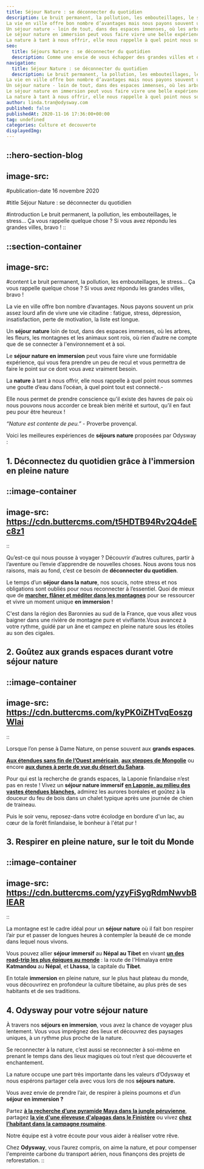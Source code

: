 ```yaml
---
title: Séjour Nature : se déconnecter du quotidien
description: Le bruit permanent, la pollution, les embouteillages, le stress...Ça vous rappelle quelque chose ? Si vous avez répondu les grandes villes, bravo !
La vie en ville offre bon nombre d’avantages mais nous payons souvent un prix assez lourd afin de vivre une vie citadine - fatigue, stress, dépression, insatisfaction, perte de motivation, la liste est longue.
Un séjour nature - loin de tout, dans des espaces immenses, où les arbres, les fleurs, les montagnes et les animaux sont roi, où rien d’autre ne compte que de se connecter à l'environnement et à soi.
Le séjour nature en immersion peut vous faire vivre une belle expérience, qui vous fera prendre un peu de recul et de faire le point sur ce dont vous avez vraiment besoin.
La nature à tant à nous offrir, elle nous rappelle à quel point nous sommes une goutte d’eau dans l’océan, à quel point tout est connecté, qu’il existe des havres de paix où nous pouvons nous accorder ce break bien mérité et surtout, qu’il en faut peu pour être heureux !
seo:
  title: Séjours Nature : se déconnecter du quotidien
  description: Comme une envie de vous échapper des grandes villes et de vous reconnecter à la source, aux grands espaces et à la nature ? On vous donne la clé des champs !
navigation:
  title: Séjour Nature : se déconnecter du quotidien
  description: Le bruit permanent, la pollution, les embouteillages, le stress...Ça vous rappelle quelque chose ? Si vous avez répondu les grandes villes, bravo !
La vie en ville offre bon nombre d’avantages mais nous payons souvent un prix assez lourd afin de vivre une vie citadine - fatigue, stress, dépression, insatisfaction, perte de motivation, la liste est longue.
Un séjour nature - loin de tout, dans des espaces immenses, où les arbres, les fleurs, les montagnes et les animaux sont roi, où rien d’autre ne compte que de se connecter à l'environnement et à soi.
Le séjour nature en immersion peut vous faire vivre une belle expérience, qui vous fera prendre un peu de recul et de faire le point sur ce dont vous avez vraiment besoin.
La nature à tant à nous offrir, elle nous rappelle à quel point nous sommes une goutte d’eau dans l’océan, à quel point tout est connecté, qu’il existe des havres de paix où nous pouvons nous accorder ce break bien mérité et surtout, qu’il en faut peu pour être heureux !
author: linda.tran@odysway.com
published: false
publishedAt: 2020-11-16 17:36:00+00:00
tag: undefined
categories: Culture et decouverte
displayedImg: 
---
```


::hero-section-blog
---
image-src: 
---
#publication-date
16 novembre 2020

#title
Séjour Nature : se déconnecter du quotidien

#introduction
Le bruit permanent, la pollution, les embouteillages, le stress… Ça vous rappelle quelque chose ? Si vous avez répondu les grandes villes, bravo !
::

::section-container
---
image-src: 
---
#content
Le bruit permanent, la pollution, les embouteillages, le stress… Ça vous rappelle quelque chose ? Si vous avez répondu les grandes villes, bravo !

La vie en ville offre bon nombre d’avantages. Nous payons souvent un prix assez lourd afin de vivre une vie citadine : fatigue, stress, dépression, insatisfaction, perte de motivation, la liste est longue.

Un **séjour nature** loin de tout, dans des espaces immenses, où les arbres, les fleurs, les montagnes et les animaux sont rois, où rien d’autre ne compte que de se connecter à l'environnement et à soi.

Le **séjour nature en immersion** peut vous faire vivre une formidable expérience, qui vous fera prendre un peu de recul et vous permettra de faire le point sur ce dont vous avez vraiment besoin.

La **nature** à tant à nous offrir, elle nous rappelle à quel point nous sommes une goutte d’eau dans l’océan, à quel point tout est connecté.-

Elle nous permet de prendre conscience qu'il existe des havres de paix où nous pouvons nous accorder ce break bien mérité et surtout, qu’il en faut peu pour être heureux !

_“Nature est contente de peu.”_ - Proverbe provençal.

Voici les meilleures expériences de **séjours nature** proposées par Odysway :

## **1\. Déconnectez du quotidien grâce à l'immersion en pleine nature**

::image-container
---
image-src: https://cdn.buttercms.com/t5HDTB94Rv2Q4deEc8z1
---
::

Qu’est-ce qui nous pousse à voyager ? Découvrir d’autres cultures, partir à l’aventure ou l’envie d’apprendre de nouvelles choses. Nous avons tous nos raisons, mais au fond, c’est ce besoin de **déconnecter du quotidien**.

Le temps d’un **séjour dans la nature**, nos soucis, notre stress et nos obligations sont oubliés pour nous reconnecter à l’essentiel. Quoi de mieux que de [**marcher, flâner et méditer dans les montagnes**](https://odysway.com/voyages/marche-ane-meditation-france?utm_source=SEO&utm_medium=BlogPost&utm_campaign=sejoursnature) pour se ressourcer et vivre un moment unique **en immersion** !

C'est dans la région des Baronnies au sud de la France, que vous allez vous baigner dans une rivière de montagne pure et vivifiante.Vous avancez à votre rythme, guidé par un âne et campez en pleine nature sous les étoiles au son des cigales.

## 2\. Goûtez aux grands espaces durant votre séjour nature

::image-container
---
image-src: https://cdn.buttercms.com/kyPK0iZHTvqEoszgWlai
---
::

Lorsque l’on pense à Dame Nature, on pense souvent aux **grands espaces**.

[**Aux étendues sans fin de l’Ouest américain**](https://odysway.com/voyages/cow-boy-ranch-etats-unis?utm_source=SEO&utm_medium=BlogPost&utm_campaign=sejoursnature), [**aux steppes de Mongolie**](https://odysway.com/voyages/rencontre-nomades-mongolie?utm_source=SEO&utm_medium=BlogPost&utm_campaign=sejoursnature) ou encore [**aux dunes à perte de vue du désert du Sahara**](https://odysway.com/voyages/marche-silencieuse-sahara?utm_source=SEO&utm_medium=BlogPost&utm_campaign=sejoursnature).

Pour qui est la recherche de grands espaces, la Laponie finlandaise n’est pas en reste ! Vivez un **séjour nature immersif** [**en Laponie, au milieu des vastes étendues blanches,**](https://odysway.com/voyages/voyage-hiver-laponie-finlande?utm_source=SEO&utm_medium=BlogPost&utm_campaign=sejoursnature) admirez les aurores boréales et goûtez à la douceur du feu de bois dans un chalet typique après une journée de chien de traineau. 

Puis le soir venu, reposez-dans votre écolodge en bordure d'un lac, au cœur de la forêt finlandaise, le bonheur à l'état pur !

## 3\. Respirer en pleine nature, sur le toit du Monde

::image-container
---
image-src: https://cdn.buttercms.com/yzyFiSygRdmNwvbBlEAR
---
::

La montagne est le cadre idéal pour un **séjour nature** où il fait bon respirer l’air pur et passer de longues heures à contempler la beauté de ce monde dans lequel nous vivons.

Vous pouvez allier **séjour immersif** au **Népal au Tibet** en vivant [**un des road-trip les plus épiques au monde**](https://odysway.com/voyages/sur-les-routes-nepal-tibet?utm_source=SEO&utm_medium=BlogPost&utm_campaign=sejoursnature) : la route de l'Himalaya entre **Katmandou** au **Népal**, et **Lhassa**, la capitale du **Tibet**. 

En totale **immersion** en pleine nature, sur le plus haut plateau du monde, vous découvrirez en profondeur la culture tibétaine, au plus près de ses habitants et de ses traditions. 

## 4\. Odysway pour votre séjour nature

À travers nos **séjours en immersion**, vous avez la chance de voyager plus lentement. Vous vous imprégnez des lieux et découvrez des paysages uniques, à un rythme plus proche de la nature. 

Se reconnecter à la nature, c’est aussi se reconnecter à soi-même en prenant le temps dans des lieux magiques où tout n’est que découverte et enchantement.

La nature occupe une part très importante dans les valeurs d’Odysway et nous espérons partager cela avec vous lors de nos **séjours nature.**

Vous avez envie de prendre l’air, de respirer à pleins poumons et d’un **séjour en immersion ?**

Partez [**à la recherche d’une pyramide Maya dans la jungle péruvienne**](https://odysway.com/voyages/voyage-pyramide-guatemala?utm_source=SEO&utm_medium=BlogPost&utm_campaign=sejoursnature), partagez [**la vie d'une éleveuse d'alpagas dans le Finistère**](https://odysway.com/voyages/Immersion-Alpagas-Finistere?utm_source=SEO&utm_medium=BlogPost&utm_campaign=sejoursnature) ou vivez [**chez l’habitant dans la campagne roumaine**](https://odysway.com/voyages/village-campagne-roumanie?utm_source=SEO&utm_medium=BlogPost&utm_campaign=sejoursnature). 

Notre équipe est à votre écoute pour vous aider à réaliser votre rêve.

Chez **Odysway**, vous l’aurez compris, on aime la nature, et pour compenser l'empreinte carbone du transport aérien, nous finançons des projets de reforestation.
::
